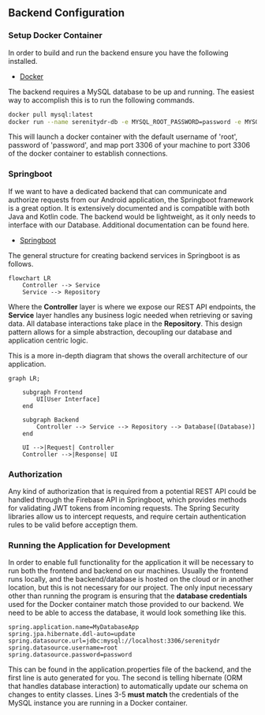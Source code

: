 ## Backend Configuration

### Setup Docker Container

In order to build and run the backend ensure you have the following installed.
-   [Docker](https://www.docker.com/products/docker-desktop)

The backend requires a MySQL database to be up and running.  The easiest way to accomplish this is to run the following commands.

```bash
docker pull mysql:latest
docker run --name serenitydr-db -e MYSQL_ROOT_PASSWORD=password -e MYSQL_DATABASE=serenitydr -p 3306:3306 -d mysql:latest
```

This will launch a docker container with the default username of 'root', password of 'password', and map port 3306 of your machine to port 3306 of the docker container to establish connections.

### Springboot

If we want to have a dedicated backend that can communicate and authorize requests from our Android application, the Springboot framework is a great option.  It is extensively documented and is compatible with both Java and Kotlin code.  The backend would be lightweight, as it only needs to interface with our Database.  Additional documentation can be found here.

-   [Springboot](https://docs.spring.io/spring-boot/index.html)

The general structure for creating backend services in Springboot is as follows.

```mermaid
flowchart LR
	Controller --> Service
	Service --> Repository
```

Where the **Controller** layer is where we expose our REST API endpoints, the **Service** layer handles any business logic needed when retrieving or saving data.  All database interactions take place in the **Repository**.  This design pattern allows for a simple abstraction, decoupling our database and application centric logic.

This is a more in-depth diagram that shows the overall architecture of our application.

```mermaid 
graph LR;

    subgraph Frontend
        UI[User Interface]
    end

    subgraph Backend
        Controller --> Service --> Repository --> Database[(Database)]
    end

    UI -->|Request| Controller
    Controller -->|Response| UI

```

### Authorization

Any kind of authorization that is required from a potential REST API could be handled through the Firebase API in Springboot, which provides methods for validating JWT tokens from incoming requests.  The Spring Security libraries allow us to intercept requests, and require certain authentication rules to be valid before acceptign them.

### Running the Application for Development

In order to enable full functionality for the application it will be necessary to run both the frontend and backend on our machines.  Usually the frontend runs locally, and the backend/database is hosted on the cloud or in another location, but this is not necessary for our project.  The only input necessary other than running the program is ensuring that the **database credentials** used for the Docker container match those provided to our backend.  We need to be able to access the database, it would look something like this.

```
spring.application.name=MyDatabaseApp
spring.jpa.hibernate.ddl-auto=update
spring.datasource.url=jdbc:mysql://localhost:3306/serenitydr
spring.datasource.username=root
spring.datasource.password=password

```

This can be found in the application.properties file of the backend, and the first line is auto generated for you.  The second is telling hibernate (ORM that handles database interaction) to automatically update our schema on changes to entity classes.  Lines 3-5 **must match** the credentials of the MySQL instance you are running in a Docker container.
